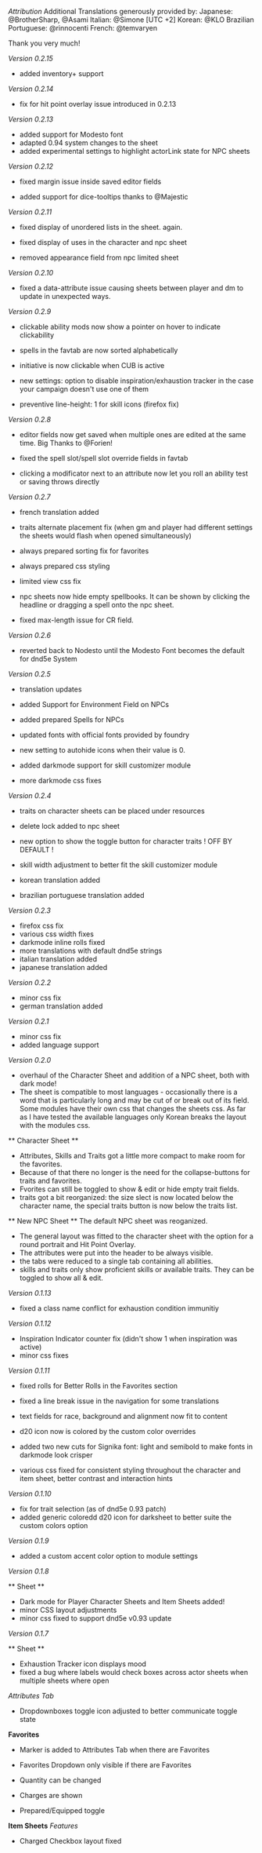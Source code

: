 *Attribution*
Additional Translations generously provided by:
Japanese: @BrotherSharp, @Asami
Italian: @Simone [UTC +2]
Korean: @KLO
Brazilian Portuguese: @rinnocenti
French: @temvaryen

Thank you very much!

*Version 0.2.15*

- added inventory+ support

*Version 0.2.14*

- fix for hit point overlay issue introduced in 0.2.13

*Version 0.2.13*

- added support for Modesto font
- adapted 0.94 system changes  to the sheet
- added experimental settings to highlight actorLink state for NPC sheets

*Version 0.2.12*

- fixed margin issue inside saved editor fields

- added support for dice-tooltips thanks to @Majestic

*Version 0.2.11*

- fixed display of unordered lists in the sheet. again.

- fixed display of uses in the character and npc sheet

- removed appearance field from npc limited sheet


*Version 0.2.10*

- fixed a data-attribute issue causing sheets between player and dm to update in unexpected ways.

*Version 0.2.9*

- clickable ability mods now show a pointer on hover to indicate clickability
- spells in the favtab are now sorted alphabetically
- initiative is now clickable when CUB is active

- new settings: option to disable inspiration/exhaustion tracker in the case your campaign doesn't use one of them

- preventive line-height: 1 for skill icons (firefox fix)

*Version 0.2.8*

- editor fields now get saved when multiple ones are edited at the same time. Big Thanks to @Forien!

- fixed the spell slot/spell slot override fields in favtab

- clicking a modificator next to an attribute now let you roll an ability test or saving throws directly

*Version 0.2.7*

- french translation added

- traits alternate placement fix (when gm and player had different settings the sheets would flash when opened simultaneously)
- always prepared sorting fix for favorites
- always prepared css styling

- limited view css fix

- npc sheets now hide empty spellbooks. It can be shown by clicking the headline or dragging a spell onto the npc sheet.
- fixed max-length issue for CR field.

*Version 0.2.6*

- reverted back to Nodesto until the Modesto Font becomes the default for dnd5e System

*Version 0.2.5*

- translation updates
- added Support for Environment Field on NPCs
- added prepared Spells for NPCs

- updated fonts with official fonts provided by foundry

- new setting to autohide icons when their value is 0.

- added darkmode support for skill customizer module

- more darkmode css fixes

*Version 0.2.4*

- traits on character sheets can be placed under resources
- delete lock added to npc sheet

- new option to show the toggle button for character traits ! OFF BY DEFAULT !

- skill width adjustment to better fit the skill customizer module

- korean translation added
- brazilian portuguese translation added

*Version 0.2.3*

- firefox css fix
- various css width fixes
- darkmode inline rolls fixed
- more translations with default dnd5e strings
- italian translation added
- japanese translation added

*Version 0.2.2*

- minor css fix
- german translation added

*Version 0.2.1*

- minor css fix
- added language support

*Version 0.2.0*

- overhaul of the Character Sheet and addition of a NPC sheet, both with dark mode!
- The sheet is compatible to most languages - occasionally there is a word that is particularly long and may be cut of or break out of its field. Some modules have their own css that changes the sheets css. As far as I have tested the available languages only Korean breaks the layout with the modules css.

** Character Sheet **
- Attributes, Skills and Traits got a little more compact to make room for the favorites.
- Because of that there no longer is the need for the collapse-buttons for traits and favorites.
- Fvorites can still be toggled to show & edit or hide empty trait fields.
- traits got a bit reorganized: the size slect is now located below the character name, the special traits button is now below the traits list.

** New NPC Sheet **
The default NPC sheet was reoganized.

- The general layout was fitted to the character sheet with the option for a round portrait and Hit Point Overlay.
- The attributes were put into the header to be always visible.
- the tabs were reduced to a single tab containing all abilities.
- skills and traits only show proficient skills or available traits. They can be toggled to show all & edit.

*Version 0.1.13*

- fixed a class name conflict for exhaustion condition immunitiy

*Version 0.1.12*

- Inspiration Indicator counter fix (didn't show 1 when inspiration was active)
- minor css fixes

*Version 0.1.11*

- fixed rolls for Better Rolls in the Favorites section
- fixed a line break issue in the navigation for some translations
- text fields for race, background and alignment now fit to content
- d20 icon now is colored by the custom color overrides

- added two new cuts for Signika font: light and semibold to make fonts in darkmode look crisper
- various css fixed for consistent styling throughout the character and item sheet, better contrast and interaction hints

*Version 0.1.10*

- fix for trait selection (as of dnd5e 0.93 patch)
- added generic coloredd d20 icon for darksheet to better suite the custom colors option

*Version 0.1.9*

- added a custom accent color option to module settings

*Version 0.1.8*

** Sheet **
- Dark mode for Player Character Sheets and Item Sheets added!
- minor CSS layout adjustments
- minor css fixed to support dnd5e v0.93 update

*Version 0.1.7*

** Sheet **
- Exhaustion Tracker icon displays mood
- fixed a bug where labels would check boxes across actor sheets when multiple sheets where open

*Attributes Tab*
- Dropdownboxes toggle icon adjusted to better communicate toggle state

**Favorites**

- Marker is added to Attributes Tab when there are Favorites
- Favorites Dropdown only visible if there are Favorites

- Quantity can be changed
- Charges are shown
- Prepared/Equipped toggle

**Item Sheets**
*Features*
- Charged Checkbox layout fixed
